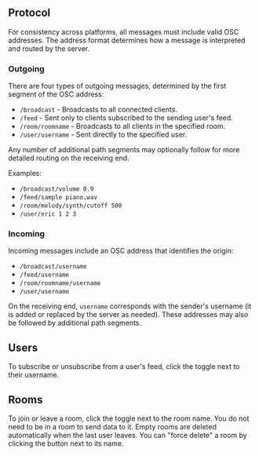 ## Protocol

For consistency across platforms, all messages must include valid OSC addresses. The address format determines how a message is interpreted and routed by the server.

### Outgoing

There are four types of outgoing messages, determined by the first segment of the OSC address:

- `/broadcast` - Broadcasts to all connected clients.
- `/feed` - Sent only to clients subscribed to the sending user's feed.
- `/room/roomname` - Broadcasts to all clients in the specified room.
- `/user/username` - Sent directly to the specified user.

Any number of additional path segments may optionally follow for more detailed routing on the receiving end.

Examples:

- `/broadcast/volume 0.9`
- `/feed/sample piano.wav`
- `/room/melody/synth/cutoff 500`
- `/user/eric 1 2 3`

### Incoming

Incoming messages include an OSC address that identifies the origin:

- `/broadcast/username`
- `/feed/username`
- `/room/roomname/username`
- `/user/username`

On the receiving end, `username` corresponds with the sender's username (it is added or replaced by the server as needed). These addresses may also be followed by additional path segments.

## Users

To subscribe or unsubscribe from a user's feed, click the toggle next to their username.

## Rooms

To join or leave a room, click the toggle next to the room name. You do not need to be in a room to send data to it. Empty rooms are deleted automatically when the last user leaves. You can "force delete" a room by clicking the button next to its name.
